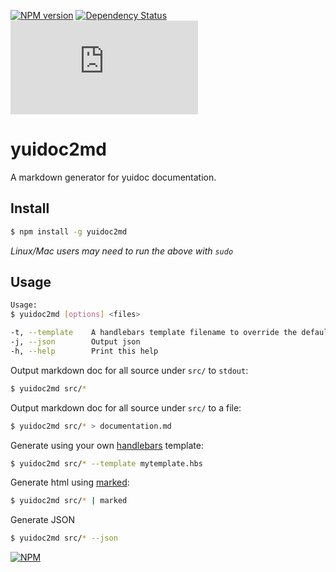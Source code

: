 [![NPM version](https://badge.fury.io/js/yuidoc2md.png)](http://badge.fury.io/js/yuidoc2md)
[![Dependency Status](https://david-dm.org/75lb/yuidoc2md.png)](https://david-dm.org/75lb/yuidoc2md)
![Analytics](https://ga-beacon.appspot.com/UA-27725889-14/yuidoc2md/README.md?pixel)

yuidoc2md
=========
A markdown generator for yuidoc documentation. 

Install
-------
```sh
$ npm install -g yuidoc2md
```

*Linux/Mac users may need to run the above with `sudo`*


Usage
-----
```sh
Usage:
$ yuidoc2md [options] <files>

-t, --template    A handlebars template filename to override the default
-j, --json        Output json
-h, --help        Print this help
```

Output markdown doc for all source under `src/` to `stdout`:
```sh
$ yuidoc2md src/*
```

Output markdown doc for all source under `src/` to a file:
```sh
$ yuidoc2md src/* > documentation.md
```

Generate using your own [handlebars](http://handlebarsjs.com) template:
```sh
$ yuidoc2md src/* --template mytemplate.hbs
```

Generate html using [marked](https://github.com/chjj/marked):
```sh
$ yuidoc2md src/* | marked
```

Generate JSON
```sh
$ yuidoc2md src/* --json
```

[![NPM](https://nodei.co/npm-dl/yuidoc2md.png?months=3)](https://nodei.co/npm/yuidoc2md/)

